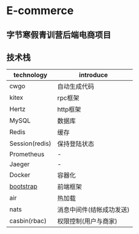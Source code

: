 # E-commerce
## 字节寒假青训营后端电商项目

## 技术栈
| technology                                                                   | introduce     |
|------------------------------------------------------------------------------|---------------|
| cwgo                                                                         | 自动生成代码        |
| kitex                                                                        | rpc框架         |
| Hertz                                                                        | http框架        |
| MySQL                                                                        | 数据库           |
| Redis                                                                        | 缓存            |
| Session(redis)                                                               | 保持登陆状态        |
| Prometheus                                                                   | -             |
| Jaeger                                                                       | -             |
| Docker                                                                       | 容器化           |
| [bootstrap](https://getbootstrap.com/docs/5.3/getting-started/introduction/) | 前端框架          |
| air                                                                          | 热加载           |
| nats                                                                         | 消息中间件(结帐成功发送) |
| casbin(rbac)                                                                 | 权限控制(用户与商家)   |

